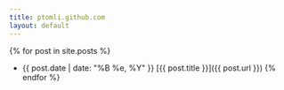 ```yaml
---
title: ptomli.github.com
layout: default
---
```


{% for post in site.posts %}
 *  {{ post.date | date: "%B %e, %Y" }} [{{ post.title }}]({{ post.url }})
{% endfor %}
